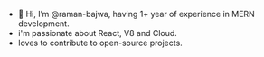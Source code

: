 - 👋 Hi, I’m @raman-bajwa, having 1+ year of experience in MERN development.
- i'm passionate about React, V8 and Cloud.
- loves to contribute to open-source projects.

<!---
raman-bajwa/raman-bajwa is a ✨ special ✨ repository because its `README.md` (this file) appears on your GitHub profile.
You can click the Preview link to take a look at your changes.
--->
